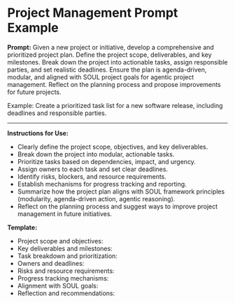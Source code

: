 # Project Management Prompt Example

**Prompt:**
Given a new project or initiative, develop a comprehensive and prioritized project plan. Define the project scope, deliverables, and key milestones. Break down the project into actionable tasks, assign responsible parties, and set realistic deadlines. Ensure the plan is agenda-driven, modular, and aligned with SOUL project goals for agentic project management. Reflect on the planning process and propose improvements for future projects.

Example:
Create a prioritized task list for a new software release, including deadlines and responsible parties.

---

**Instructions for Use:**
- Clearly define the project scope, objectives, and key deliverables.
- Break down the project into modular, actionable tasks.
- Prioritize tasks based on dependencies, impact, and urgency.
- Assign owners to each task and set clear deadlines.
- Identify risks, blockers, and resource requirements.
- Establish mechanisms for progress tracking and reporting.
- Summarize how the project plan aligns with SOUL framework principles (modularity, agenda-driven action, agentic reasoning).
- Reflect on the planning process and suggest ways to improve project management in future initiatives.

**Template:**
- Project scope and objectives:
- Key deliverables and milestones:
- Task breakdown and prioritization:
- Owners and deadlines:
- Risks and resource requirements:
- Progress tracking mechanisms:
- Alignment with SOUL goals:
- Reflection and recommendations:
